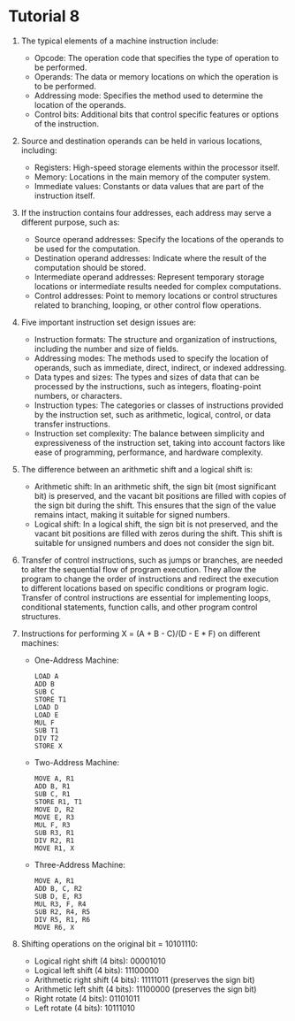 # Tutorial 8

1. The typical elements of a machine instruction include:
   - Opcode: The operation code that specifies the type of operation to be performed.
   - Operands: The data or memory locations on which the operation is to be performed.
   - Addressing mode: Specifies the method used to determine the location of the operands.
   - Control bits: Additional bits that control specific features or options of the instruction.

2. Source and destination operands can be held in various locations, including:
   - Registers: High-speed storage elements within the processor itself.
   - Memory: Locations in the main memory of the computer system.
   - Immediate values: Constants or data values that are part of the instruction itself.

3. If the instruction contains four addresses, each address may serve a different purpose, such as:
   - Source operand addresses: Specify the locations of the operands to be used for the computation.
   - Destination operand addresses: Indicate where the result of the computation should be stored.
   - Intermediate operand addresses: Represent temporary storage locations or intermediate results needed for complex computations.
   - Control addresses: Point to memory locations or control structures related to branching, looping, or other control flow operations.

4. Five important instruction set design issues are:
   - Instruction formats: The structure and organization of instructions, including the number and size of fields.
   - Addressing modes: The methods used to specify the location of operands, such as immediate, direct, indirect, or indexed addressing.
   - Data types and sizes: The types and sizes of data that can be processed by the instructions, such as integers, floating-point numbers, or characters.
   - Instruction types: The categories or classes of instructions provided by the instruction set, such as arithmetic, logical, control, or data transfer instructions.
   - Instruction set complexity: The balance between simplicity and expressiveness of the instruction set, taking into account factors like ease of programming, performance, and hardware complexity.

5. The difference between an arithmetic shift and a logical shift is:
   - Arithmetic shift: In an arithmetic shift, the sign bit (most significant bit) is preserved, and the vacant bit positions are filled with copies of the sign bit during the shift. This ensures that the sign of the value remains intact, making it suitable for signed numbers.
   - Logical shift: In a logical shift, the sign bit is not preserved, and the vacant bit positions are filled with zeros during the shift. This shift is suitable for unsigned numbers and does not consider the sign bit.

6. Transfer of control instructions, such as jumps or branches, are needed to alter the sequential flow of program execution. They allow the program to change the order of instructions and redirect the execution to different locations based on specific conditions or program logic. Transfer of control instructions are essential for implementing loops, conditional statements, function calls, and other program control structures.

7. Instructions for performing X = (A + B - C)/(D - E * F) on different machines:
   - One-Address Machine:
     ```
     LOAD A
     ADD B
     SUB C
     STORE T1
     LOAD D
     LOAD E
     MUL F
     SUB T1
     DIV T2
     STORE X
     ```
   - Two-Address Machine:
     ```
     MOVE A, R1
     ADD B, R1
     SUB C, R1
     STORE R1, T1
     MOVE D, R2
     MOVE E, R3
     MUL F, R3
     SUB R3, R1
     DIV R2, R1
     MOVE R1, X
     ```
   - Three-Address Machine:
     ```
     MOVE A, R1
     ADD B, C, R2
     SUB D, E, R3
     MUL R3, F, R4
     SUB R2, R4, R5
     DIV R5, R1, R6
     MOVE R6, X
     ```

8. Shifting operations on the original bit = 10101110:
   - Logical right shift (4 bits): 00001010
   - Logical left shift (4 bits): 11100000
   - Arithmetic right shift (4 bits): 11111011 (preserves the sign bit)
   - Arithmetic left shift (4 bits): 11100000 (preserves the sign bit)
   - Right rotate (4 bits): 01101011
   - Left rotate (4 bits): 10111010